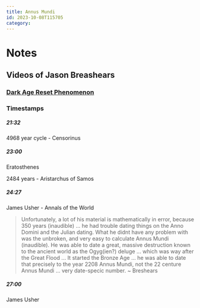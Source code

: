 ```yaml
---
title: Annus Mundi
id: 2023-10-08T115705
category: 
---
```


# Notes
## Videos of Jason Breashears
### [Dark Age Reset Phenomenon](https://www.youtube.com/watch?v=vnN9Fod6EpU)
### Timestamps
##### 21:32
4968 year cycle - Censorinus

##### 23:00
Eratosthenes

2484 years - Aristarchus of Samos

##### 24:27
James Usher - Annals of the World
> Unfortunately, a lot of his material is mathematically in error, because 350 years (inaudible) ... he had trouble dating things on the Anno Domini and the Julian dating. What he didnt have any problem with was the unbroken, and very easy to calculate Annus Mundi (inaudible).
> He was able to date a great, massive destruction known to the ancient world as the Ogyg(ien?) deluge ... which was way after the Great Flood ... It started the Bronze Age ... he was able to date that precisely to the year 2208 Annus Mundi, not the 22 centure Annus Mundi ... very date-specic number.
~ Breshears

##### 27:00
James Usher

